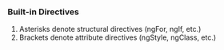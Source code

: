 ### Built-in Directives
1. Asterisks denote structural directives (ngFor, ngIf, etc.)
2. Brackets denote attribute directives (ngStyle, ngClass, etc.)